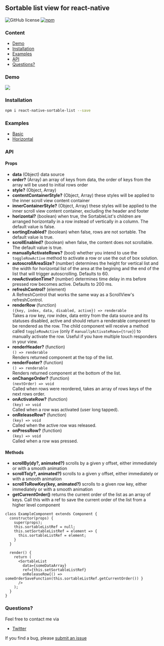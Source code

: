 ## Sortable list view for react-native

![GitHub license](https://img.shields.io/badge/license-MIT-green.svg)
[![npm](https://img.shields.io/npm/v/react-native-sortable-list.svg?style=flat)](https://npmjs.com/package/react-native-sortable-list)

### Content
- [Demo](#demo)
- [Installation](#installation)
- [Examples](#examples)
- [API](#api)
- [Questions?](#questions)

### Demo
<a href="https://raw.githubusercontent.com/gitim/react-native-sortable-list/master/demo.gif"><img src="https://raw.githubusercontent.com/gitim/react-native-sortable-list/master/demo.gif"></a>

### Installation
```bash
npm i react-native-sortable-list --save
```

### Examples
- [Basic](https://github.com/gitim/react-native-sortable-list/tree/master/examples/Basic)
- [Horizontal](https://github.com/gitim/react-native-sortable-list/tree/master/examples/Horizontal)


### API
#### Props
- **data** (Object) data source
- **order?** (Array) an array of keys from data, the order of keys from the array will be used to initial rows order
- **style?** (Object, Array)
- **contentContainerStyle?** (Object, Array) these styles will be applied to the inner scroll view content container
- **innerContainerStyle?** (Object, Array) these styles will be applied to the inner scroll view content container, excluding the header and footer
- **horizontal?** (boolean) when true, the SortableList's children are arranged horizontally in a row instead of vertically in a column. The default value is false.
- **sortingEnabled?** (boolean) when false, rows are not sortable. The default value is true.
- **scrollEnabled?** (boolean) when false, the content does not scrollable. The default value is true.
- **manuallyActivateRows?** (bool) whether you intend to use the `toggleRowActive` method to activate a row or use the out of box solution.
- **autoscrollAreaSize?** (number) determines the height for vertical list and the width for horizontal list of the area at the begining and the end of the list that will trigger autoscrolling. Defaults to 60.<br />
- **rowActivationTime?** (number) determines time delay in ms before pressed row becomes active. Defaults to 200 ms.<br />
- **refreshControl?** (element)<br />
A RefreshControl that works the same way as a ScrollView's refreshControl.
- **renderRow** (function)<br />
`({key, index, data, disabled, active}) => renderable`<br />
Takes a row key, row index, data entry from the data source and its statuses disabled, active and should return a renderable component to be rendered as the row. The child component will receive a method called `toggleRowActive` (only if `manuallyActivateRows={true}`) to manually activate the row. Useful if you have multiple touch responders in your view.<br />
- **renderHeader?** (function)<br />
`() => renderable`<br />
Renders returned component at the top of the list.
- **renderFooter?** (function)<br />
`() => renderable`<br />
Renders returned component at the bottom of the list.
- **onChangeOrder?** (function)<br />
`(nextOrder) => void`<br />
Called when rows were reordered, takes an array of rows keys of the next rows order.
- **onActivateRow?** (function)<br />
`(key) => void`<br />
Called when a row was activated (user long tapped).
- **onReleaseRow?** (function)<br />
`(key) => void`<br />
Called when the active row was released.
- **onPressRow?** (function)<br />
`(key) => void`<br />
Called when a row was pressed.

#### Methods
- **scrollBy(dy?, animated?)** scrolls by a given y offset, either immediately or with a smooth animation
- **scrollTo(y?, animated?)** scrolls to a given y offset, either immediately or with a smooth animation
- **scrollToRowKey(key, animated?)** scrolls to a given row key, either immediately or with a smooth animation
- **getCurrentOrder()** returns the current order of the list as an array of keys. Call this with a ref to save the
current order of the list from a higher level component

```reactjs
class ExampleComponent extends Component {
  constructor(props) {
    super(props);
    this.sortableListRef = null;
    this.setSortableListRef = element => {
      this.sortableListRef = element;
    }
  }

  render() {
    return (
      <SortableList
        data={someDataArray}
        ref={this.setSortableListRef}
        onReleaseRow{() => someOrderSaveFunction(this.sortableListRef.getCurrentOrder()) }
      />
    );
  }
}
```

### Questions?
Feel free to contact me via
- [Twitter](https://twitter.com/_gitim)

If you find a bug, please [submit an issue](https://github.com/gitim/react-native-sortable-list/issues/new)
